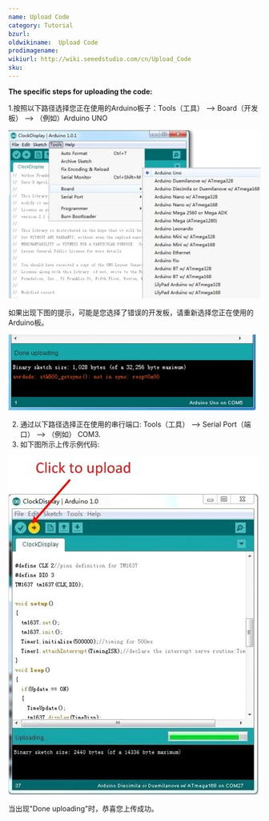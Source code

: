 ```yaml
---
name: Upload Code
category: Tutorial
bzurl: 
oldwikiname:  Upload Code
prodimagename:
wikiurl: http://wiki.seeedstudio.com/cn/Upload_Code
sku: 
---
```


**The specific steps for uploading the code:**

1.按照以下路径选择您正在使用的Arduino板子：Tools（工具） --&gt; Board（开发板） --&gt;  （例如）Arduino UNO

![](https://github.com/SeeedDocument/Upload_Code/raw/master/img/Open_code.jpg)

如果出现下图的提示，可能是您选择了错误的开发板，请重新选择您正在使用的Arduino板。

![](https://github.com/SeeedDocument/Upload_Code/raw/master/img/Error_score.jpg)

2. 通过以下路径选择正在使用的串行端口: Tools（工具） --&gt; Serial Port（端口） --&gt; （例如） COM3.
3. 如下图所示上传示例代码:

![](https://github.com/SeeedDocument/Upload_Code/raw/master/img/Upload_state.jpg)

当出现"Done uploading"时，恭喜您上传成功。 
